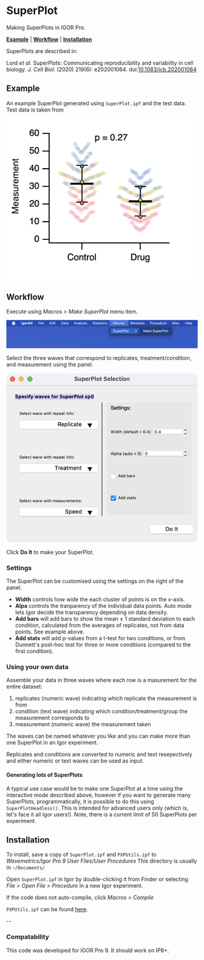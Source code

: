 # SuperPlot

Making SuperPlots in IGOR Pro.

[**Example**](#Example) | [**Workflow**](#Workflow) | [**Installation**](#Installation)

SuperPlots are described in:

Lord _et al._ SuperPlots: Communicating reproducibility and variability in cell biology. _J. Cell Biol._ (2020) 219(6): e202001064. doi:[10.1083/jcb.202001064](https://doi.org/10.1083/jcb.202001064)


## Example

An example SuperPlot generated using `SuperPlot.ipf` and the test data. Test data is taken from 

![img](img/exampleGraph.png?raw=true "image")

## Workflow

Execute using _Macros > Make SuperPlot_ menu item.

![img](img/menu.png?raw=true "image")

Select the three waves that correspond to replicates, treatment/condition, and measurement using the panel.

![img](img/panel.png?raw=true "image")

Click **Do It** to make your SuperPlot.

### Settings

The SuperPlot can be customised using the settings on the right of the panel.

- **Width** controls how wide the each cluster of points is on the x-axis.
- **Alpa** controls the tranparency of the individual data points. Auto mode lets Igor decide the transparency depending on data density.
- **Add bars** will add bars to show the mean ± 1 standard deviation to each condition, calculated from the averages of replicates, not from data points. See example above.
- **Add stats** will add p-values from a t-test for two conditions, or from Dunnett's post-hoc test for three or more conditions (compared to the first condition).

### Using your own data

Assemble your data in three waves where each row is a masurement for the entire dataset:

1. replicates (numeric wave) indicating which replicate the measurement is from
2. condition (text wave) indicating which condition/treatment/group the measurement corresponds to
3. measurement (numeric wave) the measurement taken

The waves can be named whatever you like and you can make more than one SuperPlot in an Igor experiment.

Replicates and conditions are converted to numeric and text resepectively and either numeric or text waves can be used as input.

#### Generating lots of SuperPlots

A typical use case would be to make one SuperPlot at a time using the interactive mode described above, however if you want to generate many SuperPlots, programmatically, it is possible to do this using `SuperPlotHeadless()`.
This is intended for advanced users only (which is, let's face it all Igor users!).
Note, there is a current limit of 50 SuperPlots per experiment.

## Installation

To install, save a copy of `SuperPlot.ipf` and `PXPUtils.ipf` to *Wavemetrics/Igor Pro 9 User Files/User Procedures*
This directory is usually in `~/Documents/`

Open `SuperPlot.ipf` in Igor by double-clicking it from Finder or selecting *File > Open File > Procedure* in a new Igor experiment.

If the code does not auto-compile, click *Macros > Compile*

`PXPUtils.ipf` can be found [here](https://github.com/quantixed/PXPUtils).

--

### Compatability

This code was developed for IGOR Pro 9. It should work on IP8+.
